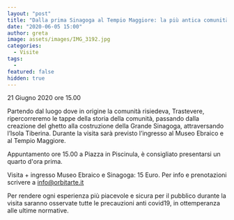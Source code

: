 ```yaml
---
layout: "post"
title: "Dalla prima Sinagoga al Tempio Maggiore: la più antica comunità ebraica d'Europa"
date: "2020-06-05 15:00"
author: greta
image: assets/images/IMG_3192.jpg
categories:
  - Visite
tags:
  -
featured: false
hidden: true
---
```

21 Giugno 2020 ore 15.00

Partendo dal luogo dove in origine la comunità risiedeva, Trastevere, ripercorreremo le tappe della storia della comunità, passando dalla creazione del ghetto alla costruzione della Grande Sinagoga, attraversando l’Isola Tiberina. Durante la visita sarà previsto l’ingresso al Museo Ebraico e al Tempio Maggiore.

Appuntamento ore 15.00 a Piazza in Piscinula, è consigliato presentarsi un quarto d'ora prima.

Visita + ingresso Museo Ebraico e Sinagoga: 15 Euro.
Per info e prenotazioni scrivere a [info@orbitarte.it](mailto:info@orbitarte.it?subject=Sinagoga)


Per rendere ogni esperienza più piacevole e sicura per il pubblico durante la visita  saranno osservate tutte le precauzioni anti covid19, in ottemperanza alle ultime normative.
